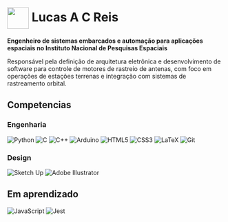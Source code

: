 <h1>
    <a href="https://www.gov.br/inpe/pt-br">
     <img align="center" width="50px" src="https://logodownload.org/wp-content/uploads/2019/10/inpe-logo-4.png"></a>
    <span> Lucas A C Reis</span>
</h1>

**Engenheiro de sistemas embarcados e automação para aplicações espaciais no Instituto Nacional de Pesquisas Espaciais**

Responsável pela definição de arquitetura eletrônica e desenvolvimento de software para controle de motores de rastreio de antenas, com foco em operações de estações terrenas e integração com sistemas de rastreamento orbital.

## Competencias

### Engenharia
![Python](https://img.shields.io/badge/python-3670A0?style=for-the-badge&logo=python&logoColor=ffdd54)
![C](https://img.shields.io/badge/c-%2300599C.svg?style=for-the-badge&logo=c&logoColor=white)
![C++](https://img.shields.io/badge/c++-%2300599C.svg?style=for-the-badge&logo=c%2B%2B&logoColor=white) 
![Arduino](https://img.shields.io/badge/-Arduino-00979D?style=for-the-badge&logo=Arduino&logoColor=white)
![HTML5](https://img.shields.io/badge/html5-%23E34F26.svg?style=for-the-badge&logo=html5&logoColor=white)
![CSS3](https://img.shields.io/badge/css3-%231572B6.svg?style=for-the-badge&logo=css3&logoColor=white)
![LaTeX](https://img.shields.io/badge/latex-%23008080.svg?style=for-the-badge&logo=latex&logoColor=white)
![Git](https://img.shields.io/badge/git-%23F05033.svg?style=for-the-badge&logo=git&logoColor=white)

### Design
![Sketch Up](https://img.shields.io/badge/SketchUp-005F9E?style=for-the-badge&logo=sketchup&logoColor=white)
![Adobe Illustrator](https://img.shields.io/badge/adobe%20illustrator-%23FF9A00.svg?style=for-the-badge&logo=adobe%20illustrator&logoColor=white)


## Em aprendizado
![JavaScript](https://img.shields.io/badge/javascript-%23323330.svg?style=for-the-badge&logo=javascript&logoColor=%23F7DF1E)
![Jest](https://img.shields.io/badge/-jest-%23C21325?style=for-the-badge&logo=jest&logoColor=white)

